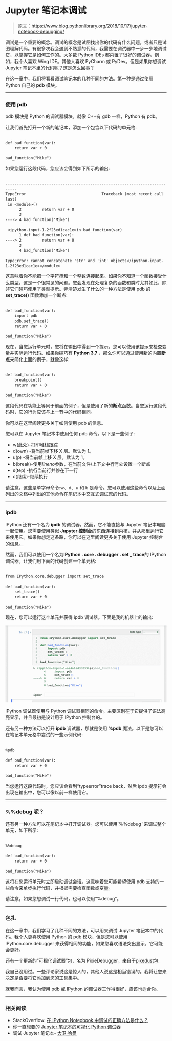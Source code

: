 # Jupyter 笔记本调试

> 原文：<https://www.blog.pythonlibrary.org/2018/10/17/jupyter-notebook-debugging/>

调试是一个重要的概念。调试的概念是试图找出你的代码有什么问题，或者只是试图理解代码。有很多次我会遇到不熟悉的代码，我需要在调试器中一步一步地调试它，以掌握它是如何工作的。大多数 Python IDEs 都内置了很好的调试器。例如，我个人喜欢 Wing IDE。其他人喜欢 PyCharm 或 PyDev。但是如果你想调试 Jupyter 笔记本里的代码呢？这是怎么回事？

在这一章中，我们将看看调试笔记本的几种不同的方法。第一种是通过使用 Python 自己的 **pdb** 模块。

* * *

### 使用 pdb

pdb 模块是 Python 的调试器模块。就像 C++有 gdb 一样，Python 有 pdb。

让我们首先打开一个新的笔记本，添加一个包含以下代码的单元格:

```

def bad_function(var):
    return var + 0

bad_function("Mike")

```

如果您运行这段代码，您应该会得到如下所示的输出:

```

---------------------------------------------------------------------------
TypeError                                 Traceback (most recent call last)
 in <module>()
      2         return var + 0
      3 
----> 4 bad_function("Mike")

 <ipython-input-1-2f23ed1cac1e>in bad_function(var)
      1 def bad_function(var):
----> 2         return var + 0
      3 
      4 bad_function("Mike")

TypeError: cannot concatenate 'str' and 'int' objects</ipython-input-1-2f23ed1cac1e></module> 
```

这意味着你不能把一个字符串和一个整数连接起来。如果你不知道一个函数接受什么类型，这是一个很常见的问题。您会发现在处理复杂的函数和类时尤其如此，除非它们碰巧使用了类型提示。弄清楚发生了什么的一种方法是使用 pdb 的 **set_trace()** 函数添加一个断点:

```

def bad_function(var):
    import pdb
    pdb.set_trace()
    return var + 0

bad_function("Mike")

```

现在，当您运行单元时，您将在输出中得到一个提示，您可以使用该提示来检查变量并实际运行代码。如果你碰巧有 **Python 3.7** ，那么你可以通过使用新的内置**断点**来简化上面的例子，就像这样:

```

def bad_function(var):
    breakpoint()
    return var + 0

bad_function("Mike")

```

这段代码在功能上等同于前面的例子，但是使用了新的**断点**函数。当您运行这段代码时，它的行为应该与上一节中的代码相同。

你可以在这里阅读更多关于如何使用 pdb 的信息。

您可以在 Jupyter 笔记本中使用任何 pdb 命令。以下是一些例子:

*   w(此处)-打印堆栈跟踪
*   d(own) -将当前帧下移 X 层。默认为 1。
*   u(p) -将当前帧上移 X 层。默认为 1。
*   b(break)-使用*lineno*参数，在当前文件/上下文中行号处设置一个断点
*   s(tep) -执行当前行并停在下一行
*   c(继续)-继续执行

请注意，这些是单字母命令:w、d、u 和 b 是命令。您可以使用这些命令以及上面列出的文档中列出的其他命令在笔记本中交互式调试您的代码。

* * *

### ipdb

IPython 还有一个名为 **ipdb** 的调试器。然而，它不能直接与 Jupyter 笔记本电脑一起使用。您需要使用类似 **Jupyter 控制台**的东西连接到内核，并从那里运行它来使用它。如果你想走这条路，你可以在这里阅读更多关于使用 Jupyter 控制台[的信息。](https://jupyter-console.readthedocs.io/en/latest/)

然而，我们可以使用一个名为**IPython . core . debugger . set _ trace**的 IPython 调试器。让我们用下面的代码创建一个单元格:

```

from IPython.core.debugger import set_trace

def bad_function(var):
    set_trace()
    return var + 0

bad_function("Mike")

```

现在，您可以运行这个单元并获得 ipdb 调试器。下面是我的机器上的输出:

![](img/15d3d3033201436e46392ae743362152.png)

IPython 调试器使用与 Python 调试器相同的命令。主要区别在于它提供了语法高亮显示，并且最初是设计用于 IPython 控制台的。

还有另一种方法可以打开 **ipdb** 调试器，那就是使用 **%pdb** 魔法。以下是您可以在笔记本单元格中尝试的一些示例代码:

```

%pdb

def bad_function(var):
    return var + 0

bad_function("Mike")

```

当您运行这段代码时，您应该会看到“typeerror”trace back，然后 ipdb 提示符会出现在输出中，您可以像以前一样使用它。

* * *

### %%debug 呢？

还有另一种方法可以在笔记本中打开调试器。您可以使用`%%debug '来调试整个单元，如下所示:

```

%%debug

def bad_function(var):
    return var + 0

bad_function("Mike")

```

这将在您运行单元时立即启动调试会话。这意味着您可能希望使用 pdb 支持的一些命令来单步执行代码，并根据需要检查函数或变量。

请注意，如果您想调试一行代码，也可以使用“%debug”。

* * *

### 包扎

在这一章中，我们学习了几种不同的方法，可以用来调试 Jupyter 笔记本中的代码。我个人更喜欢使用 Python 的 pdb 模块，但是您可以使用 IPython.core.debugger 来获得相同的功能，如果您喜欢语法突出显示，它可能会更好。

还有一个更新的“可视化调试器”包，名为 PixieDebugger，来自于[pixedust](https://github.com/pixiedust/pixiedust)包:

我自己没用过。一些评论家说这是惊人的，其他人说这是相当错误的。我将让您来决定是否要将它添加到您的工具集中。

就我而言，我认为使用 pdb 或 IPython 的调试器工作得很好，应该也适合你。

* * *

### 相关阅读

*   StackOverflow: [在 IPython Noteobook 中调试的正确方法是什么？](https://stackoverflow.com/questions/32409629/what-is-the-right-way-to-debug-in-ipython-notebook)
*   你一直想要的 [Jupyter 笔记本的可视化 Python 调试器](https://medium.com/ibm-watson-data-lab/the-visual-python-debugger-for-jupyter-notebooks-youve-always-wanted-761713babc62)
*   调试 Jupyter 笔记本- [大卫·哈曼](https://davidhamann.de/2017/04/22/debugging-jupyter-notebooks/)